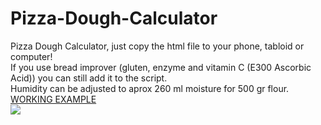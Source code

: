 # Pizza-Dough-Calculator
Pizza Dough Calculator, just copy the html file to your phone, tabloid or computer!<br/>
If you use bread improver (gluten, enzyme and vitamin C (E300 Ascorbic Acid)) you can still add it to the script.<br/>
Humidity can be adjusted to aprox 260 ml moisture for 500 gr flour.<br/>
<a href="https://raycolt.github.io/Pizza-Dough-Calculator">WORKING EXAMPLE</a><br/>
<img src='https://github.com/RayColt/Pizza-Dough-Calculator/blob/main/image/pdc_.jpg'/>
